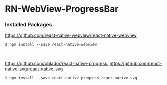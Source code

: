 # RN-WebView-ProgressBar

### Installed Packages

https://github.com/react-native-webview/react-native-webview

```
$ npm install --save react-native-webview
```

<br>

https://github.com/oblador/react-native-progress, https://github.com/react-native-svg/react-native-svg
```
$ npm install --save react-native-progress react-native-svg
```

